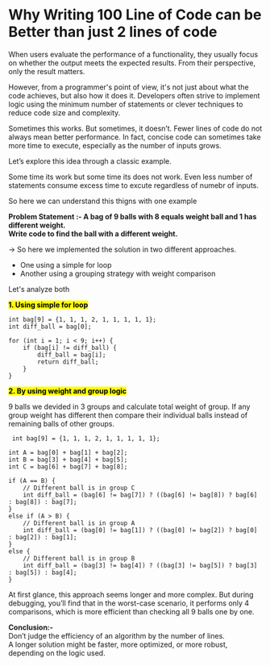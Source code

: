 # Why Writing 100 Line of Code can be Better than just 2 lines of code 

When users evaluate the performance of a functionality, they usually focus on whether the output meets the expected results. From their perspective, only the result matters.

However, from a programmer's point of view, it's not just about what the code achieves, but also how it does it. Developers often strive to implement logic using the minimum number of statements or clever techniques to reduce code size and complexity.

Sometimes this works. But sometimes, it doesn’t. Fewer lines of code do not always mean better performance. In fact, concise code can sometimes take more time to execute, especially as the number of inputs grows.

Let’s explore this idea through a classic example.

Some time its work but some time its does not work. Even less number of statements consume excess time to excute regardless of numebr of inputs. 

So here we can understand this thigns with one example 

**Problem Statement :- 
A bag of 9 balls with 8 equals weight ball and 1 has different weight.  
Write code to find the ball with a different weight.**

-> So here we implemented the solution in two different approaches.   
 - One using a simple for loop
 - Another using a grouping strategy with weight comparison    

Let's analyze both

<mark>**1. Using simple for loop**</mark> 
```
int bag[9] = {1, 1, 1, 2, 1, 1, 1, 1, 1};
int diff_ball = bag[0];

for (int i = 1; i < 9; i++) {
    if (bag[i] != diff_ball) {
        diff_ball = bag[i];
        return diff_ball;
    }
}

```

<mark>**2. By using weight and group logic**</mark>

9 balls we devided in 3 groups and calculate total weight of group. If any group weight has different then compare their individual balls instead of remaining balls of other groups. 

```
 int bag[9] = {1, 1, 1, 2, 1, 1, 1, 1, 1};

int A = bag[0] + bag[1] + bag[2];
int B = bag[3] + bag[4] + bag[5];
int C = bag[6] + bag[7] + bag[8];

if (A == B) {
    // Different ball is in group C
    int diff_ball = (bag[6] != bag[7]) ? ((bag[6] != bag[8]) ? bag[6] : bag[8]) : bag[7];
}
else if (A > B) {
    // Different ball is in group A
    int diff_ball = (bag[0] != bag[1]) ? ((bag[0] != bag[2]) ? bag[0] : bag[2]) : bag[1];
}
else {
    // Different ball is in group B
    int diff_ball = (bag[3] != bag[4]) ? ((bag[3] != bag[5]) ? bag[3] : bag[5]) : bag[4];
}

```

At first glance, this approach seems longer and more complex. But during debugging, you’ll find that in the worst-case scenario, it performs only 4 comparisons, which is more efficient than checking all 9 balls one by one. 

**Conclusion:-**   
Don’t judge the efficiency of an algorithm by the number of lines.  
A longer solution might be faster, more optimized, or more robust, depending on the logic used.